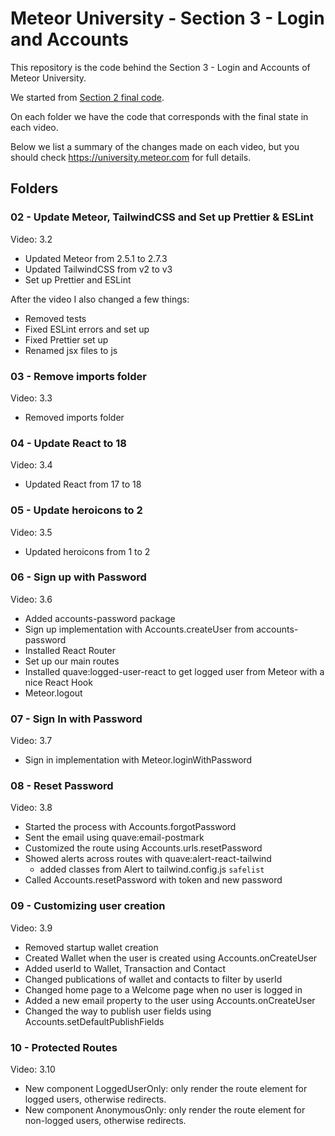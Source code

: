 # Meteor University - Section 3 - Login and Accounts

This repository is the code behind the Section 3 - Login and Accounts of Meteor University.

We started from [Section 2 final code](https://github.com/dyarleniber/collections-and-schemas-in-meteor/tree/main/10-collection-hooks-with-collection-hooks-package/meteor-wallet).

On each folder we have the code that corresponds with the final state in each video.

Below we list a summary of the changes made on each video, but you should check https://university.meteor.com for full details.

## Folders

### 02 - Update Meteor, TailwindCSS and Set up Prettier & ESLint

Video: 3.2

- Updated Meteor from 2.5.1 to 2.7.3
- Updated TailwindCSS from v2 to v3
- Set up Prettier and ESLint

After the video I also changed a few things:

- Removed tests
- Fixed ESLint errors and set up
- Fixed Prettier set up
- Renamed jsx files to js

### 03 - Remove imports folder

Video: 3.3

- Removed imports folder

### 04 - Update React to 18

Video: 3.4

- Updated React from 17 to 18


### 05 - Update heroicons to 2

Video: 3.5

- Updated heroicons from 1 to 2

### 06 - Sign up with Password

Video: 3.6

- Added accounts-password package
- Sign up implementation with Accounts.createUser from accounts-password
- Installed React Router
- Set up our main routes
- Installed quave:logged-user-react to get logged user from Meteor with a nice React Hook
- Meteor.logout

### 07 - Sign In with Password

Video: 3.7

- Sign in implementation with Meteor.loginWithPassword

### 08 - Reset Password

Video: 3.8

- Started the process with Accounts.forgotPassword
- Sent the email using quave:email-postmark
- Customized the route using Accounts.urls.resetPassword
- Showed alerts across routes with quave:alert-react-tailwind
  - added classes from Alert to tailwind.config.js `safelist`
- Called Accounts.resetPassword with token and new password

### 09 - Customizing user creation

Video: 3.9

- Removed startup wallet creation
- Created Wallet when the user is created using Accounts.onCreateUser
- Added userId to Wallet, Transaction and Contact
- Changed publications of wallet and contacts to filter by userId
- Changed home page to a Welcome page when no user is logged in
- Added a new email property to the user using Accounts.onCreateUser
- Changed the way to publish user fields using Accounts.setDefaultPublishFields

### 10 - Protected Routes

Video: 3.10

- New component LoggedUserOnly: only render the route element for logged users, otherwise redirects.
- New component AnonymousOnly: only render the route element for non-logged users, otherwise redirects.

